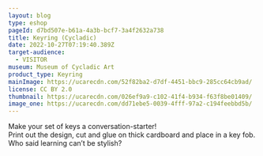 ```yaml
---
layout: blog
type: eshop
pageId: d7bd507e-b61a-4a3b-bcf7-3a4f2632a738
title: Keyring (Cycladic)
date: 2022-10-27T07:19:40.389Z
target-audience:
  - VISITOR
museum: Museum of Cycladic Art
product_type: Keyring
mainImage: https://ucarecdn.com/52f82ba2-d7df-4451-bbc9-285cc64cb9ad/
license: CC BY 2.0
thumbnail: https://ucarecdn.com/026ef9a9-c102-41f4-b934-f63f8be01409/
image_one: https://ucarecdn.com/dd71ebe5-0039-4fff-97a2-c194feebbd5b/
---
```

Make your set of keys a conversation-starter! <br/>
Print out the design, cut and glue on thick cardboard and place in a key fob.
Who said learning can’t be stylish?
